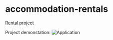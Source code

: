 # accommodation-rentals
[Rental project](https://rentalproject.workinds.com)

Project demonstation:
![Application](https://user-images.githubusercontent.com/44023937/213511708-97039e4d-f929-4648-8f4e-12938648bdd1.gif)
